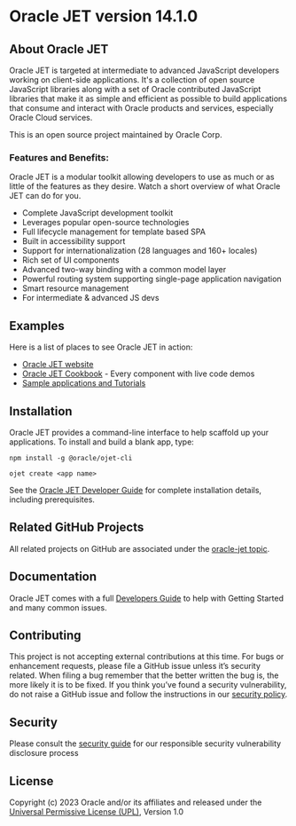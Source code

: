 # Oracle JET version 14.1.0

## About Oracle JET

Oracle JET is targeted at intermediate to advanced JavaScript developers working on client-side applications. It's a collection of open source JavaScript libraries along with a set of Oracle contributed JavaScript libraries that make it as simple and efficient as possible to build applications that consume and interact with Oracle products and services, especially Oracle Cloud services.

This is an open source project maintained by Oracle Corp.

### Features and Benefits:

Oracle JET is a modular toolkit allowing developers to use as much or as little of the features as they desire. Watch a short overview of what Oracle JET can do for you.

- Complete JavaScript development toolkit
- Leverages popular open-source technologies
- Full lifecycle management for template based SPA
- Built in accessibility support
- Support for internationalization (28 languages and 160+ locales)
- Rich set of UI components
- Advanced two-way binding with a common model layer
- Powerful routing system supporting single-page application navigation
- Smart resource management
- For intermediate & advanced JS devs

## Examples

Here is a list of places to see Oracle JET in action:

- [Oracle JET website](https://www.oracle.com/jet)
- [Oracle JET Cookbook](http://www.oracle.com/webfolder/technetwork/jet/jetCookbook.html) - Every component with live code demos
- [Sample applications and Tutorials](https://www.oracle.com/webfolder/technetwork/jet/index.html?ojr=learn)

## Installation

Oracle JET provides a command-line interface to help scaffold up your applications. To install and build a blank app, type:

```
npm install -g @oracle/ojet-cli

ojet create <app name>
```

See the [Oracle JET Developer Guide](http://www.oracle.com/pls/topic/lookup?ctx=jet1410&id=homepage) for complete installation details, including prerequisites.

## Related GitHub Projects

All related projects on GitHub are associated under the [oracle-jet topic](https://github.com/search?q=topic%3Aoracle-jet+org%3Aoracle&type=Repositories).

## Documentation

Oracle JET comes with a full [Developers Guide](http://www.oracle.com/pls/topic/lookup?ctx=jet1410&id=homepage) to help with Getting Started and many common issues.

## Contributing

This project is not accepting external contributions at this time. For bugs or enhancement requests, please file a GitHub issue unless it’s security related. When filing a bug remember that the better written the bug is, the more likely it is to be fixed. If you think you’ve found a security vulnerability, do not raise a GitHub issue and follow the instructions in our [security policy](./SECURITY.md).

## Security

Please consult the [security guide](./SECURITY.md) for our responsible security vulnerability disclosure process

## License

Copyright (c) 2023 Oracle and/or its affiliates and released under the
[Universal Permissive License (UPL)](https://oss.oracle.com/licenses/upl/), Version 1.0
